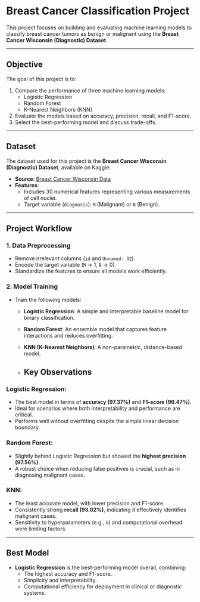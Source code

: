 # **Breast Cancer Classification Project**

This project focuses on building and evaluating machine learning models to classify breast cancer tumors as benign or malignant using the **Breast Cancer Wisconsin (Diagnostic) Dataset**.

---

## **Objective**
The goal of this project is to:
1. Compare the performance of three machine learning models:
   - Logistic Regression
   - Random Forest
   - K-Nearest Neighbors (KNN)
2. Evaluate the models based on accuracy, precision, recall, and F1-score.
3. Select the best-performing model and discuss trade-offs.

---

## **Dataset**
The dataset used for this project is the **Breast Cancer Wisconsin (Diagnostic) Dataset**, available on Kaggle:
- **Source**: [Breast Cancer Wisconsin Data](https://www.kaggle.com/uciml/breast-cancer-wisconsin-data)
- **Features**:
  - Includes 30 numerical features representing various measurements of cell nuclei.
  - Target variable (`diagnosis`): `M` (Malignant) or `B` (Benign).

---
## **Project Workflow**

### **1. Data Preprocessing**
- Remove irrelevant columns (`id` and `Unnamed: 32`).
- Encode the target variable (`M` -> 1, `B` -> 0).
- Standardize the features to ensure all models work efficiently.

### **2. Model Training**
- Train the following models:
  - **Logistic Regression**: A simple and interpretable baseline model for binary classification.
  - **Random Forest**: An ensemble model that captures feature interactions and reduces overfitting.
  - **KNN (K-Nearest Neighbors)**: A non-parametric, distance-based model.
 
  - ## **Key Observations**

### Logistic Regression:
- The best model in terms of **accuracy (97.37%)** and **F1-score (96.47%)**.
- Ideal for scenarios where both interpretability and performance are critical.
- Performs well without overfitting despite the simple linear decision boundary.

### Random Forest:
- Slightly behind Logistic Regression but showed the **highest precision (97.56%)**.
- A robust choice when reducing false positives is crucial, such as in diagnosing malignant cases.

### KNN:
- The least accurate model, with lower precision and F1-score.
- Consistently strong **recall (93.02%)**, indicating it effectively identifies malignant cases.
- Sensitivity to hyperparameters (e.g., `k`) and computational overhead were limiting factors.

---

## **Best Model**

- **Logistic Regression** is the best-performing model overall, combining:
  - The highest accuracy and F1-score.
  - Simplicity and interpretability.
  - Computational efficiency for deployment in clinical or diagnostic systems.
